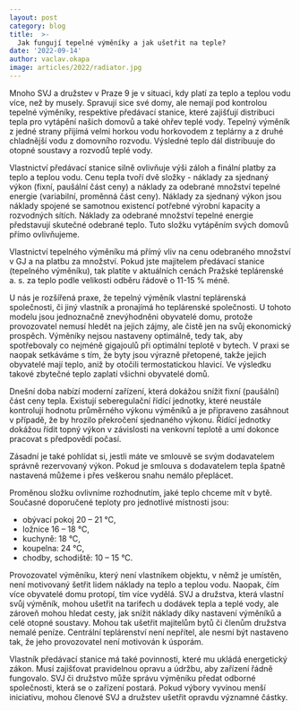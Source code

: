 ```yaml
---
layout: post
category: blog
title:  >-
  Jak fungují tepelné výměníky a jak ušetřit na teple?
date: '2022-09-14'
author: vaclav.okapa
image: articles/2022/radiator.jpg
---
```

Mnoho SVJ a družstev v Praze 9 je v situaci, kdy platí za teplo a teplou vodu více, než by musely. Spravují sice své domy, ale nemají pod kontrolou tepelné výměníky, respektive předávací stanice, které zajišťují distribuci tepla pro vytápění našich domovů a také ohřev teplé vody. Tepelný výměník z jedné strany přijímá velmi horkou vodu horkovodem z teplárny a z druhé chladnější vodu z domovního rozvodu. Výsledné teplo dál distribuuje do otopné soustavy a rozvodů teplé vody.

Vlastnictví předávací stanice silně ovlivňuje výši záloh a finální platby za teplo a teplou vodu. Cenu tepla tvoří dvě složky - náklady za sjednaný výkon (fixní, paušální část ceny) a náklady za odebrané množství tepelné energie (variabilní, proměnná část ceny). Náklady za sjednaný výkon jsou náklady spojené se samotnou existencí potřebné výrobní kapacity a rozvodných sítích. Náklady za odebrané množství tepelné energie představují skutečné odebrané teplo. Tuto složku vytápěním svých domovů přímo ovlivňujeme.

Vlastnictví tepelného výměníku má přímý vliv na cenu odebraného množství v GJ a na platbu za množství. Pokud jste majitelem předávací stanice (tepelného výměníku), tak platíte v aktuálních cenách Pražské teplárenské a. s. za teplo podle velikosti odběru řádově o 11-15 % méně.

U nás je rozšířená praxe, že tepelný výměník vlastní teplárenská společnosti, či jiný vlastník a pronajímá ho teplárenské společnosti. U tohoto modelu jsou jednoznačně znevýhodněni obyvatelé domu, protože provozovatel nemusí hledět na jejich zájmy, ale čistě jen na svůj ekonomický prospěch. Výměníky nejsou nastaveny optimálně, tedy tak, aby spotřebovaly co nejméně gigajoulů při optimální teplotě v bytech. V praxi se naopak setkáváme s tím, že byty jsou výrazně přetopené, takže jejich obyvatelé mají teplo, aniž by otočili termostatickou hlavicí. Ve výsledku takové zbytečné teplo zaplatí všichni obyvatelé domů.

Dnešní doba nabízí moderní zařízení, která dokážou snížit fixní (paušální) část ceny tepla. Existují seberegulační řídící jednotky, které neustále kontrolují hodnotu průměrného výkonu výměníků a je připraveno zasáhnout v případě, že by hrozilo překročení sjednaného výkonu. Řídící jednotky dokážou řídit topný výkon v závislosti na venkovní teplotě a umí dokonce pracovat s předpovědí počasí.

Zásadní je také pohlídat si, jestli máte ve smlouvě se svým dodavatelem správně rezervovaný výkon. Pokud je smlouva s dodavatelem tepla špatně nastavená můžeme i přes veškerou snahu nemálo přeplácet.

Proměnou složku ovlivníme rozhodnutím, jaké teplo chceme mít v bytě. Současné doporučené teploty pro jednotlivé místnosti jsou:
-   obývací pokoj 20 – 21 °C,
-   ložnice 16 – 18 °C,
-   kuchyně: 18 °C,
-   koupelna: 24 °C,
-   chodby, schodiště: 10 – 15 °C.
    
Provozovatel výměníku, který není vlastníkem objektu, v němž je umístěn, není motivovaný šetřit lidem náklady na teplo a teplou vodu. Naopak, čím více obyvatelé domu protopí, tím více vydělá. SVJ a družstva, která vlastní svůj výměník, mohou ušetřit na tarifech u dodávek tepla a teplé vody, ale zároveň mohou hledat cesty, jak snížit náklady díky nastavení výměníků a celé otopné soustavy. Mohou tak ušetřit majitelům bytů či členům družstva nemalé peníze. Centrální teplárenství není nepřítel, ale nesmí být nastaveno tak, že jeho provozovatel není motivován k úsporám.

Vlastník předávací stanice má také povinnosti, které mu ukládá energetický zákon. Musí zajišťovat pravidelnou opravu a údržbu, aby zařízení řádně fungovalo. SVJ či družstvo může správu výměníku předat odborné společnosti, která se o zařízení postará. Pokud výbory vyvinou menší iniciativu, mohou členové SVJ a družstev ušetřit opravdu významné částky.